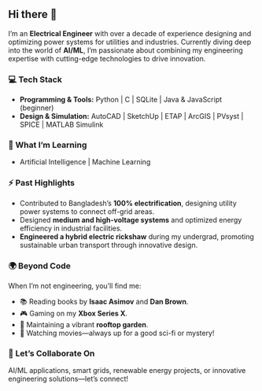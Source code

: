 ## Hi there 👋

I’m an **Electrical Engineer** with over a decade of experience designing and optimizing power systems for utilities and industries. Currently diving deep into the world of **AI/ML**, I’m passionate about combining my engineering expertise with cutting-edge technologies to drive innovation.  

### 💻 Tech Stack  
- **Programming & Tools:** Python | C | SQLite | Java & JavaScript (beginner)  
- **Design & Simulation:** AutoCAD | SketchUp | ETAP | ArcGIS | PVsyst | SPICE | MATLAB Simulink 

### 🌱 What I’m Learning  
- Artificial Intelligence | Machine Learning  

### ⚡ Past Highlights  
- Contributed to Bangladesh’s **100% electrification**, designing utility power systems to connect off-grid areas.  
- Designed **medium and high-voltage systems** and optimized energy efficiency in industrial facilities.  
- **Engineered a hybrid electric rickshaw** during my undergrad, promoting sustainable urban transport through innovative design.  

### 🌍 Beyond Code  
When I’m not engineering, you’ll find me:  
- 📚 Reading books by **Isaac Asimov** and **Dan Brown**.  
- 🎮 Gaming on my **Xbox Series X**.  
- 🌱 Maintaining a vibrant **rooftop garden**.  
- 🎥 Watching movies—always up for a good sci-fi or mystery! 

### 🚀 Let’s Collaborate On  
AI/ML applications, smart grids, renewable energy projects, or innovative engineering solutions—let’s connect!  



